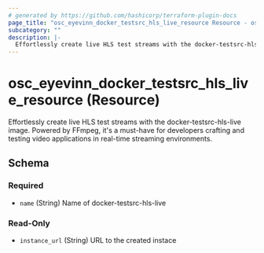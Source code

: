 ```yaml
---
# generated by https://github.com/hashicorp/terraform-plugin-docs
page_title: "osc_eyevinn_docker_testsrc_hls_live_resource Resource - osc"
subcategory: ""
description: |-
  Effortlessly create live HLS test streams with the docker-testsrc-hls-live image. Powered by FFmpeg, it&#39;s a must-have for developers crafting and testing video applications in real-time streaming environments.
---
```


# osc_eyevinn_docker_testsrc_hls_live_resource (Resource)

Effortlessly create live HLS test streams with the docker-testsrc-hls-live image. Powered by FFmpeg, it&#39;s a must-have for developers crafting and testing video applications in real-time streaming environments.



<!-- schema generated by tfplugindocs -->
## Schema

### Required

- `name` (String) Name of docker-testsrc-hls-live

### Read-Only

- `instance_url` (String) URL to the created instace
